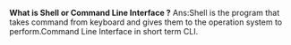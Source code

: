 __What is Shell or Command Line Interface ?__
Ans:Shell is the program that takes command from keyboard and gives them to the operation system to perform.Command Line Interface
in short term CLI.